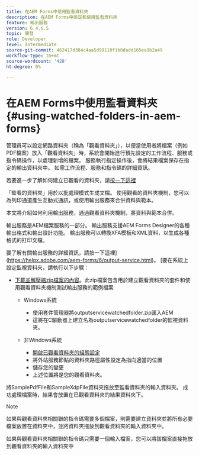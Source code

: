 ```yaml
---
title: 在AEM Forms中使用監看資料夾
description: 在AEM Forms中設定和使用監看資料夾
feature: 輸出服務
version: 6.4,6.5
topic: 開發
role: Developer
level: Intermediate
source-git-commit: 462417d384c4aa5d99110f1b8dadd165ea9b2a49
workflow-type: tm+mt
source-wordcount: '428'
ht-degree: 0%

---
```



# 在AEM Forms中使用監看資料夾{#using-watched-folders-in-aem-forms}

管理員可以設定網路資料夾（稱為「觀看資料夾」），以便當使用者將檔案（例如PDF檔案）放入「觀看資料夾」時，系統會開始進行預先設定的工作流程、服務或指令碼操作，以處理新增的檔案。 服務執行指定操作後，會將結果檔案保存在指定的輸出資料夾中。 如需工作流程、服務和指令碼的詳細資訊。

若要進一步了解如何建立已觀看的資料夾，請[按一下這裡](https://helpx.adobe.com/experience-manager/6-4/forms/using/Creating-Configure-watched-folder.html)

「監看的資料夾」用於以批處理模式生成文檔。 使用觀看的資料夾機制，您可以為列印通道產生互動式通訊，或使用輸出服務來合併資料與範本。

本文將介紹如何利用輸出服務，通過觀看資料夾機制，將資料與範本合併。

輸出服務是AEM檔案服務的一部分。 輸出服務支援AEM Forms Designer的各種輸出格式和輸出設計功能。 輸出服務可以轉換XFA模板和XML資料，以生成各種格式的打印文檔。

要了解有關輸出服務的詳細資訊，請按一下這裡](https://helpx.adobe.com/aem-forms/6/output-service.html)。
[要在系統上設定監視資料夾，請執行以下步驟：
* [下載並解壓縮zip檔案的內容](assets/outputservicewatchedfolderkt.zip)。此zip檔案包含用於建立觀看資料夾的套件和使用觀看資料夾機制測試輸出服務的範例檔案
   * Windows系統

      * 使用套件管理器將outputservicewatchedfolder.zip匯入AEM
      * 這將在C驅動器上建立名為outputservicewatchedfolder的監視資料夾。
   * 非Windows系統
      * [開啟已觀看資料夾的組態設定](http://localhost:4502/crx/de/index.jsp#/etc/fd/watchfolder/config/outputservice)
      * 將外站服務節點的資料夾路徑屬性設定為指向適當的位置
      * 儲存您的變更
      * 上述位置將是您的觀看資料夾。

將SamplePdfFile和SampleXdpFile資料夾拖放至監看資料夾的輸入資料夾。 成功處理檔案時，結果會放置在已觀看資料夾的結果資料夾下。


>[!NOTE]
>
>如果與觀看資料夾相關聯的指令碼需要多個檔案，則需要建立資料夾並將所有必要檔案放置在資料夾中，並將資料夾拖放到觀看資料夾的輸入資料夾中。
>
>如果與觀看資料夾相關聯的指令碼只需要一個輸入檔案，您可以將該檔案直接拖放到觀看資料夾的輸入資料夾中

